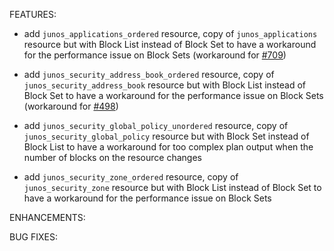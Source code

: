 <!-- markdownlint-disable-file MD013 MD041 -->
FEATURES:

* add `junos_applications_ordered` resource, copy of `junos_applications` resource but with Block List instead of Block Set to have a workaround for the performance issue on Block Sets (workaround for [#709](https://github.com/jeremmfr/terraform-provider-junos/issues/709))

* add `junos_security_address_book_ordered` resource, copy of `junos_security_address_book` resource but with Block List instead of Block Set to have a workaround for the performance issue on Block Sets (workaround for [#498](https://github.com/jeremmfr/terraform-provider-junos/issues/498))

* add `junos_security_global_policy_unordered` resource, copy of `junos_security_global_policy` resource but with Block Set instead of Block List to have a workaround for too complex plan output when the number of blocks on the resource changes

* add `junos_security_zone_ordered` resource, copy of `junos_security_zone` resource but with Block List instead of Block Set to have a workaround for the performance issue on Block Sets

ENHANCEMENTS:

BUG FIXES:
